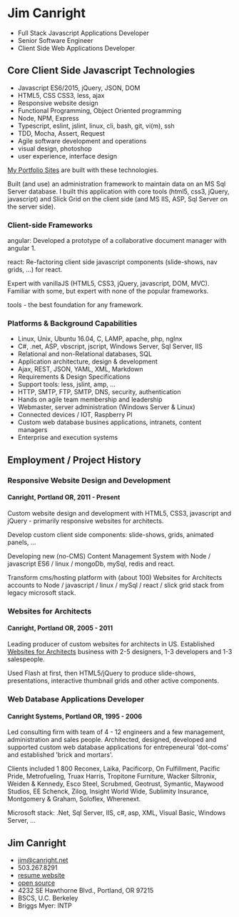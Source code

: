 # Jim Canright

- Full Stack Javascript Applications Developer
- Senior Software Engineer
- Client Side Web Applications Developer

## Core Client Side Javascript Technologies

- Javascript ES6/2015, jQuery, JSON, DOM
- HTML5, CSS CSS3, less, ajax
- Responsive website design
- Functional Programming, Object Oriented programming
- Node, NPM, Express
- Typescript, eslint, jslint, linux, cli, bash, git, vi(m), ssh
- TDD, Mocha, Assert, Request
- Agile software development and operations
- visual design, photoshop
- user experience, interface design

[My Portfolio Sites](http://canright.net/client-side.hmd) are built with these technologies.

Built (and use) an administration framework to maintain data on an MS Sql Server database.  I built this application with core tools (html5, css3, jQuery, javascript) and Slick Grid on the client side (and MS IIS, ASP, Sql Server on the server side).

### Client-side Frameworks

angular: Developed a prototype of a collaborative document manager with angular 1.

react: Re-factoring client side javascript components (slide-shows, nav grids, ...) for react.

Expert with vanillaJS (HTML5, CSS3, jQuery, javascript, DOM, MVC).  Familiar with some, but expert with none of the popular frameworks.

tools  - the best foundation for any framework.

### Platforms & Background Capabilities

- Linux, Unix, Ubuntu 16.04, C, LAMP, apache, php, ngInx
- C#, .net, ASP, vbscript, jscript, Windows Server, Sql Server, IIS
- Relational and non-Relational databases, SQL
- Application architecture, design & development
- Ajax, REST, JSON, YAML, XML, Markdown
- Requirements & Design Specifications
- Support tools: less, jslint, amp, ...
- HTTP, SMTP, FTP, SMTP, DNS, security, authentication
- Hands on agile team membership and leadership
- Webmaster, server administration (Windows Server & Linux)
- Connected devices / IOT, Raspberry PI
- Custom web database busines applications, intranets, content managers
- Enterprise and execution systems

## Employment / Project History

### Responsive Website Design and Development

#### Canright, Portland OR, 2011 - Present

Custom website design and development with HTML5, CSS3, javascript and jQuery - primarily responsive websites for architects.

Develop custom client side components: slide-shows, grids, animated panels, ...

Developing new (no-CMS) Content Management System with Node / javascript ES6 / linux / mongoDb, mySql, redis and react.

Transform cms/hosting platform with (about 100) Websites for Architects accounts to Node / javascript / linux / mySql / react / slick grid stack from legacy microsoft stack.

### Websites for Architects

#### Canright, Portland OR, 2005 - 2011

Leading producer of custom websites for architects in US.  Established [Websites for Architects](http://canright.com) business with 2-5 designers, 1-3 developers and 1-3 salespeople.

Used Flash at first, then HTML5/jQuery to produce slide-shows, presentations, interactive thumbnail grids and other active components.

### Web Database Applications Developer

#### Canright Systems, Portland OR, 1995 - 2006

Led consulting firm with team of 4 - 12 engineers and a few management, administration and sales people.  Architected, designed, developed and supported custom web database applications for entrepeneural 'dot-coms' and established 'brick and mortars'.

Clients included 1 800 Reconex, Laika, Pacificorp, On Fulfillment, Pacific Pride, Metrofueling, Truax Harris, Tropitone Furniture, Wacker Siltronix, Weiden & Kennedy, Esco Steel, Scrubmed, Geotrust, Symantic, Maywood Studios, EE Schenck, Zilog, Insight World Wide, Sublimity Insurance, Montgomery & Graham, Soloflex, Wherenext.

Microsoft stack: .Net, Sql Server, IIS, c#, asp, XML, Visual Basic, Windows Server, ...

## Jim Canright

- jim@canright.net
- 503.267.8291
- [resume website](http://www.canright.net)
- [open source](http://github.com/canright)
- 4232 SE Hawthorne Blvd., Portland, OR 97215
- BSCS, U.C. Berkeley
- Briggs Myer: INTP
